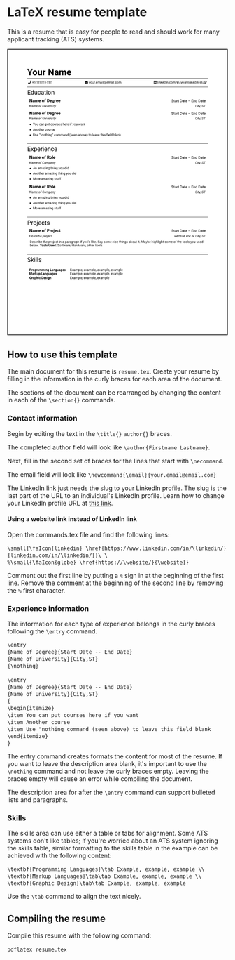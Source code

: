 # LaTeX resume template

This is a resume that is easy for people to read and should work for many applicant tracking (ATS) systems.

![resume screenshot](resume.png)

## How to use this template

The main document for this resume is `resume.tex`.
Create your resume by filling in the information in the curly braces for each area of the document.

The sections of the document can be rearranged by changing the content in each of the `\section{}` commands.


### Contact information

Begin by editing the text in the `\title{}` `author{}` braces.

The completed author field will look like `\author{Firstname Lastname}`.


Next, fill in the second set of braces for the lines that start with `\necommand`.

The email field will look like `\newcommand{\email}{your.email@email.com}`

The LinkedIn link just needs the slug to your LinkedIn profile.
The slug is the last part of the URL to an individual's LinkedIn profile.
Learn how to change your LinkedIn profile URL at [this link](https://www.linkedin.com/help/linkedin/answer/87/customizing-your-public-profile-url?lang=en).


#### Using a website link instead of LinkedIn link

Open the commands.tex file and find the following lines:

```
\small{\faIcon{linkedin} \href{https://www.linkedin.com/in/\linkedin/}{linkedin.com/in/\linkedin/}}\ \
%\small{\faIcon{globe} \href{https://\website/}{\website}}
```

Comment out the first line by putting a `%` sign in at the beginning of the first line.
Remove the comment at the beginning of the second line by removing the `%` first character.


### Experience information

The information for each type of experience belongs in the curly braces following the `\entry` command.

```
\entry
{Name of Degree}{Start Date -- End Date}
{Name of University}{City,ST}
{\nothing}

\entry
{Name of Degree}{Start Date -- End Date}
{Name of University}{City,ST}
{
\begin{itemize}
\item You can put courses here if you want
\item Another course
\item Use "nothing command (seen above) to leave this field blank
\end{itemize}
}
```

The entry command creates formats the content for most of the resume.
If you want to leave the description area blank, it's important to use the `\nothing` command and not leave the curly braces empty.
Leaving the braces empty will cause an error while compiling the document.

The description area for after the `\entry` command can support bulleted lists and paragraphs.

### Skills

The skills area can use either a table or tabs for alignment.
Some ATS systems don't like tables; if you're worried about an ATS system ignoring the skills table, similar formatting to the skills table in the example can be achieved with the following content:

```
\textbf{Programming Languages}\tab Example, example, example \\
\textbf{Markup Languages}\tab\tab Example, example, example \\
\textbf{Graphic Design}\tab\tab Example, example, example
```

Use the `\tab` command to align the text nicely.


## Compiling the resume

Compile this resume with the following command:

`pdflatex resume.tex`
